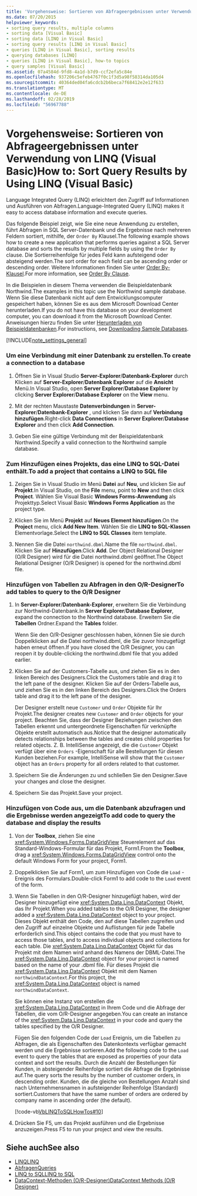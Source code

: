 ```yaml
---
title: 'Vorgehensweise: Sortieren von Abfrageergebnissen unter Verwendung von LINQ (Visual Basic)'
ms.date: 07/20/2015
helpviewer_keywords:
- sorting query results, multiple columns
- sorting data [Visual Basic]
- sorting data [LINQ in Visual Basic]
- sorting query results [LINQ in Visual Basic]
- queries [LINQ in Visual Basic], sorting results
- querying databases [LINQ]
- queries [LINQ in Visual Basic], how-to topics
- query samples [Visual Basic]
ms.assetid: 07a4584d-9fd8-4a1d-b7d9-ccf2efa5c84e
ms.openlocfilehash: 937206c5efeb4767f0c1f3d5a98f58314da105d4
ms.sourcegitcommit: 40364ded04fa6cdcb2b6beca7f68412e2e12f633
ms.translationtype: MT
ms.contentlocale: de-DE
ms.lasthandoff: 02/28/2019
ms.locfileid: "56967788"
---
```

# <a name="how-to-sort-query-results-by-using-linq-visual-basic"></a><span data-ttu-id="8c741-102">Vorgehensweise: Sortieren von Abfrageergebnissen unter Verwendung von LINQ (Visual Basic)</span><span class="sxs-lookup"><span data-stu-id="8c741-102">How to: Sort Query Results by Using LINQ (Visual Basic)</span></span>
<span data-ttu-id="8c741-103">Language Integrated Query (LINQ) erleichtert den Zugriff auf Informationen und Ausführen von Abfragen.</span><span class="sxs-lookup"><span data-stu-id="8c741-103">Language-Integrated Query (LINQ) makes it easy to access database information and execute queries.</span></span>  
  
 <span data-ttu-id="8c741-104">Das folgende Beispiel zeigt, wie Sie eine neue Anwendung zu erstellen, führt Abfragen in SQL Server-Datenbank und die Ergebnisse nach mehreren Feldern sortiert, mithilfe, der `Order By` Klausel.</span><span class="sxs-lookup"><span data-stu-id="8c741-104">The following example shows how to create a new application that performs queries against a SQL Server database and sorts the results by multiple fields by using the `Order By` clause.</span></span> <span data-ttu-id="8c741-105">Die Sortierreihenfolge für jedes Feld kann aufsteigend oder absteigend werden.</span><span class="sxs-lookup"><span data-stu-id="8c741-105">The sort order for each field can be ascending order or descending order.</span></span> <span data-ttu-id="8c741-106">Weitere Informationen finden Sie unter [Order By-Klausel](../../../../visual-basic/language-reference/queries/order-by-clause.md).</span><span class="sxs-lookup"><span data-stu-id="8c741-106">For more information, see [Order By Clause](../../../../visual-basic/language-reference/queries/order-by-clause.md).</span></span>  
  
 <span data-ttu-id="8c741-107">In die Beispielen in diesem Thema verwenden die Beispieldatenbank Northwind.</span><span class="sxs-lookup"><span data-stu-id="8c741-107">The examples in this topic use the Northwind sample database.</span></span> <span data-ttu-id="8c741-108">Wenn Sie diese Datenbank nicht auf dem Entwicklungscomputer gespeichert haben, können Sie es aus dem Microsoft Download Center herunterladen.</span><span class="sxs-lookup"><span data-stu-id="8c741-108">If you do not have this database on your development computer, you can download it from the Microsoft Download Center.</span></span> <span data-ttu-id="8c741-109">Anweisungen hierzu finden Sie unter [Herunterladen von Beispieldatenbanken](../../../../framework/data/adonet/sql/linq/downloading-sample-databases.md).</span><span class="sxs-lookup"><span data-stu-id="8c741-109">For instructions, see [Downloading Sample Databases](../../../../framework/data/adonet/sql/linq/downloading-sample-databases.md).</span></span>  
  
[!INCLUDE[note_settings_general](~/includes/note-settings-general-md.md)]  
  
### <a name="to-create-a-connection-to-a-database"></a><span data-ttu-id="8c741-110">Um eine Verbindung mit einer Datenbank zu erstellen.</span><span class="sxs-lookup"><span data-stu-id="8c741-110">To create a connection to a database</span></span>  
  
1.  <span data-ttu-id="8c741-111">Öffnen Sie in Visual Studio **Server-Explorer**/**Datenbank-Explorer** durch Klicken auf **Server-Explorer**/**Datenbank Explorer** auf die **Ansicht** Menü.</span><span class="sxs-lookup"><span data-stu-id="8c741-111">In Visual Studio, open **Server Explorer**/**Database Explorer** by clicking **Server Explorer**/**Database Explorer** on the **View** menu.</span></span>  
  
2.  <span data-ttu-id="8c741-112">Mit der rechten Maustaste **Datenverbindungen** in **Server-Explorer**/**Datenbank-Explorer** , und klicken Sie dann auf **Verbindung hinzufügen**.</span><span class="sxs-lookup"><span data-stu-id="8c741-112">Right-click **Data Connections** in **Server Explorer**/**Database Explorer** and then click **Add Connection**.</span></span>  
  
3.  <span data-ttu-id="8c741-113">Geben Sie eine gültige Verbindung mit der Beispieldatenbank Northwind.</span><span class="sxs-lookup"><span data-stu-id="8c741-113">Specify a valid connection to the Northwind sample database.</span></span>  
  
### <a name="to-add-a-project-that-contains-a-linq-to-sql-file"></a><span data-ttu-id="8c741-114">Zum Hinzufügen eines Projekts, das eine LINQ to SQL-Datei enthält.</span><span class="sxs-lookup"><span data-stu-id="8c741-114">To add a project that contains a LINQ to SQL file</span></span>  
  
1.  <span data-ttu-id="8c741-115">Zeigen Sie in Visual Studio im Menü **Datei** auf **Neu**, und klicken Sie auf **Projekt**.</span><span class="sxs-lookup"><span data-stu-id="8c741-115">In Visual Studio, on the **File** menu, point to **New** and then click **Project**.</span></span> <span data-ttu-id="8c741-116">Wählen Sie Visual Basic **Windows Forms-Anwendung** als Projekttyp.</span><span class="sxs-lookup"><span data-stu-id="8c741-116">Select Visual Basic **Windows Forms Application** as the project type.</span></span>  
  
2.  <span data-ttu-id="8c741-117">Klicken Sie im Menü **Projekt** auf **Neues Element hinzufügen**.</span><span class="sxs-lookup"><span data-stu-id="8c741-117">On the **Project** menu, click **Add New Item**.</span></span> <span data-ttu-id="8c741-118">Wählen Sie die **LINQ to SQL-Klassen** Elementvorlage.</span><span class="sxs-lookup"><span data-stu-id="8c741-118">Select the **LINQ to SQL Classes** item template.</span></span>  
  
3.  <span data-ttu-id="8c741-119">Nennen Sie die Datei `northwind.dbml`.</span><span class="sxs-lookup"><span data-stu-id="8c741-119">Name the file `northwind.dbml`.</span></span> <span data-ttu-id="8c741-120">Klicken Sie auf **Hinzufügen**.</span><span class="sxs-lookup"><span data-stu-id="8c741-120">Click **Add**.</span></span> <span data-ttu-id="8c741-121">Der Object Relational Designer (O/R Designer) wird für die Datei northwind.dbml geöffnet.</span><span class="sxs-lookup"><span data-stu-id="8c741-121">The Object Relational Designer (O/R Designer) is opened for the northwind.dbml file.</span></span>  
  
### <a name="to-add-tables-to-query-to-the-or-designer"></a><span data-ttu-id="8c741-122">Hinzufügen von Tabellen zu Abfragen in den O/R-Designer</span><span class="sxs-lookup"><span data-stu-id="8c741-122">To add tables to query to the O/R Designer</span></span>  
  
1.  <span data-ttu-id="8c741-123">In **Server-Explorer**/**Datenbank-Explorer**, erweitern Sie die Verbindung zur Northwind-Datenbank.</span><span class="sxs-lookup"><span data-stu-id="8c741-123">In **Server Explorer**/**Database Explorer**, expand the connection to the Northwind database.</span></span> <span data-ttu-id="8c741-124">Erweitern Sie die **Tabellen** Ordner.</span><span class="sxs-lookup"><span data-stu-id="8c741-124">Expand the **Tables** folder.</span></span>  
  
     <span data-ttu-id="8c741-125">Wenn Sie den O/R-Designer geschlossen haben, können Sie sie durch Doppelklicken auf die Datei northwind.dbml, die Sie zuvor hinzugefügt haben erneut öffnen.</span><span class="sxs-lookup"><span data-stu-id="8c741-125">If you have closed the O/R Designer, you can reopen it by double-clicking the northwind.dbml file that you added earlier.</span></span>  
  
2.  <span data-ttu-id="8c741-126">Klicken Sie auf der Customers-Tabelle aus, und ziehen Sie es in den linken Bereich des Designers.</span><span class="sxs-lookup"><span data-stu-id="8c741-126">Click the Customers table and drag it to the left pane of the designer.</span></span> <span data-ttu-id="8c741-127">Klicken Sie auf der Orders-Tabelle aus, und ziehen Sie es in den linken Bereich des Designers.</span><span class="sxs-lookup"><span data-stu-id="8c741-127">Click the Orders table and drag it to the left pane of the designer.</span></span>  
  
     <span data-ttu-id="8c741-128">Der Designer erstellt neue `Customer` und `Order` Objekte für Ihr Projekt.</span><span class="sxs-lookup"><span data-stu-id="8c741-128">The designer creates new `Customer` and `Order` objects for your project.</span></span> <span data-ttu-id="8c741-129">Beachten Sie, dass der Designer Beziehungen zwischen den Tabellen erkennt und untergeordnete Eigenschaften für verknüpfte Objekte erstellt automatisch aus.</span><span class="sxs-lookup"><span data-stu-id="8c741-129">Notice that the designer automatically detects relationships between the tables and creates child properties for related objects.</span></span> <span data-ttu-id="8c741-130">Z. B. IntelliSense angezeigt, die die `Customer` Objekt verfügt über eine `Orders` -Eigenschaft für alle Bestellungen für diesen Kunden beziehen.</span><span class="sxs-lookup"><span data-stu-id="8c741-130">For example, IntelliSense will show that the `Customer` object has an `Orders` property for all orders related to that customer.</span></span>  
  
3.  <span data-ttu-id="8c741-131">Speichern Sie die Änderungen zu und schließen Sie den Designer.</span><span class="sxs-lookup"><span data-stu-id="8c741-131">Save your changes and close the designer.</span></span>  
  
4.  <span data-ttu-id="8c741-132">Speichern Sie das Projekt.</span><span class="sxs-lookup"><span data-stu-id="8c741-132">Save your project.</span></span>  
  
### <a name="to-add-code-to-query-the-database-and-display-the-results"></a><span data-ttu-id="8c741-133">Hinzufügen von Code aus, um die Datenbank abzufragen und die Ergebnisse werden angezeigt</span><span class="sxs-lookup"><span data-stu-id="8c741-133">To add code to query the database and display the results</span></span>  
  
1.  <span data-ttu-id="8c741-134">Von der **Toolbox**, ziehen Sie eine <xref:System.Windows.Forms.DataGridView> Steuerelement auf das Standard-Windows-Formular für das Projekt, Form1.</span><span class="sxs-lookup"><span data-stu-id="8c741-134">From the **Toolbox**, drag a <xref:System.Windows.Forms.DataGridView> control onto the default Windows Form for your project, Form1.</span></span>  
  
2.  <span data-ttu-id="8c741-135">Doppelklicken Sie auf Form1, um zum Hinzufügen von Code die `Load` -Ereignis des Formulars.</span><span class="sxs-lookup"><span data-stu-id="8c741-135">Double-click Form1 to add code to the `Load` event of the form.</span></span>  
  
3.  <span data-ttu-id="8c741-136">Wenn Sie Tabellen in den O/R-Designer hinzugefügt haben, wird der Designer hinzugefügt eine <xref:System.Data.Linq.DataContext> Objekt, das Ihr Projekt.</span><span class="sxs-lookup"><span data-stu-id="8c741-136">When you added tables to the O/R Designer, the designer added a <xref:System.Data.Linq.DataContext> object to your project.</span></span> <span data-ttu-id="8c741-137">Dieses Objekt enthält den Code, den auf diese Tabellen zugreifen und den Zugriff auf einzelne Objekte und Auflistungen für jede Tabelle erforderlich sind.</span><span class="sxs-lookup"><span data-stu-id="8c741-137">This object contains the code that you must have to access those tables, and to access individual objects and collections for each table.</span></span> <span data-ttu-id="8c741-138">Die <xref:System.Data.Linq.DataContext> Objekt für das Projekt mit dem Namen wird anhand des Namens der DBML-Datei.</span><span class="sxs-lookup"><span data-stu-id="8c741-138">The <xref:System.Data.Linq.DataContext> object for your project is named based on the name of your .dbml file.</span></span> <span data-ttu-id="8c741-139">Für dieses Projekt die <xref:System.Data.Linq.DataContext> Objekt mit dem Namen `northwindDataContext`.</span><span class="sxs-lookup"><span data-stu-id="8c741-139">For this project, the <xref:System.Data.Linq.DataContext> object is named `northwindDataContext`.</span></span>  
  
     <span data-ttu-id="8c741-140">Sie können eine Instanz von erstellen die <xref:System.Data.Linq.DataContext> in Ihrem Code und die Abfrage der Tabellen, die vom O/R-Designer angegeben.</span><span class="sxs-lookup"><span data-stu-id="8c741-140">You can create an instance of the <xref:System.Data.Linq.DataContext> in your code and query the tables specified by the O/R Designer.</span></span>  
  
     <span data-ttu-id="8c741-141">Fügen Sie den folgenden Code der `Load` Ereignis, um die Tabellen zu Abfragen, die als Eigenschaften des Datenkontexts verfügbar gemacht werden und die Ergebnisse sortieren.</span><span class="sxs-lookup"><span data-stu-id="8c741-141">Add the following code to the `Load` event to query the tables that are exposed as properties of your data context and sort the results.</span></span> <span data-ttu-id="8c741-142">Durch die Anzahl der Bestellungen für Kunden, in absteigender Reihenfolge sortiert die Abfrage die Ergebnisse auf.</span><span class="sxs-lookup"><span data-stu-id="8c741-142">The query sorts the results by the number of customer orders, in descending order.</span></span> <span data-ttu-id="8c741-143">Kunden, die die gleiche von Bestellungen Anzahl sind nach Unternehmensnamen in aufsteigender Reihenfolge (Standard) sortiert.</span><span class="sxs-lookup"><span data-stu-id="8c741-143">Customers that have the same number of orders are ordered by company name in ascending order (the default).</span></span>  
  
     [!code-vb[VbLINQToSQLHowTos#10](~/samples/snippets/visualbasic/VS_Snippets_VBCSharp/VbLINQtoSQLHowTos/VB/Form4.vb#10)]  
  
4.  <span data-ttu-id="8c741-144">Drücken Sie F5, um das Projekt ausführen und die Ergebnisse anzuzeigen.</span><span class="sxs-lookup"><span data-stu-id="8c741-144">Press F5 to run your project and view the results.</span></span>  
  
## <a name="see-also"></a><span data-ttu-id="8c741-145">Siehe auch</span><span class="sxs-lookup"><span data-stu-id="8c741-145">See also</span></span>
- [<span data-ttu-id="8c741-146">LINQ</span><span class="sxs-lookup"><span data-stu-id="8c741-146">LINQ</span></span>](../../../../visual-basic/programming-guide/language-features/linq/index.md)
- [<span data-ttu-id="8c741-147">Abfragen</span><span class="sxs-lookup"><span data-stu-id="8c741-147">Queries</span></span>](../../../../visual-basic/language-reference/queries/index.md)
- [<span data-ttu-id="8c741-148">LINQ to SQL</span><span class="sxs-lookup"><span data-stu-id="8c741-148">LINQ to SQL</span></span>](../../../../framework/data/adonet/sql/linq/index.md)
- [<span data-ttu-id="8c741-149">DataContext-Methoden (O/R-Designer)</span><span class="sxs-lookup"><span data-stu-id="8c741-149">DataContext Methods (O/R Designer)</span></span>](/visualstudio/data-tools/datacontext-methods-o-r-designer)
